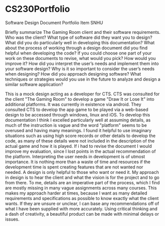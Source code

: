 # CS230Portfolio
Software Design Document Portfolio Item SNHU

Briefly summarize The Gaming Room client and their software requirements. Who was the client? What type of software did they want you to design?
What did you do particularly well in developing this documentation?
What about the process of working through a design document did you find helpful when developing the code?
If you could choose one part of your work on these documents to revise, what would you pick? How would you improve it?
How did you interpret the user’s needs and implement them into your software design? Why is it so important to consider the user’s needs when designing?
How did you approach designing software? What techniques or strategies would you use in the future to analyze and design a similar software application?

This is a mock design acting as a developer for CTS. CTS was consulted for the client "The Gaming Room" to develop a game "Draw It or Lose It" into additional platforms. It was currently in existence via android. They consulted CTS to develop the app game to be played via a web-based design to be accessed through windows, linux and iOS. To develop this documentation I think I excelled particularly well at assuming details, as much of the instruction is vague and the word "platform" seems to be overused and having many meanings. I found it helpful to use imaginary situations such as using high score records or other details to develop the code, as many of these details were not included in the description of the actual game and how it is played. If i had to revise the document I would improve my evaluation, since I lost points in the actual recommendation of the platform. Interpreting the user needs in development is of utmost importance. It is nothing more than a waste of time and resources if the development time is spent creating features that are not wanted nor needed. A design is only helpful to those who want or need it. My approach in design is to hear the client and what the vision is for the project and to go from there. To me, details are an imperative part of the process, which I find are mostly missing in many vague assignments across many courses. This makes my approach harder at times, because I want as many detailed requirements and specifications as possible to know exactly what the client wants. If they are unsure or unclear, I can base any recommendations off of what I have been supplied with more accurately. Using critical thinking and a dash of creativity, a beautiful product can be made with minimal delays or issues. 

